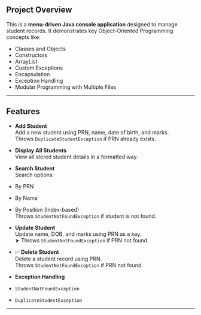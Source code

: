 

##  Project Overview

This is a **menu-driven Java console application** designed to manage student records. It demonstrates key Object-Oriented Programming concepts like:

- Classes and Objects
- Constructors
- ArrayList
- Custom Exceptions
- Encapsulation
- Exception Handling
- Modular Programming with Multiple Files

---

##  Features

-  **Add Student**  
  Add a new student using PRN, name, date of birth, and marks.  
   Throws `DuplicateStudentException` if PRN already exists.

-  **Display All Students**  
  View all stored student details in a formatted way.

-  **Search Student**  
  Search options:
  - By PRN
  - By Name
  - By Position (Index-based)  
    Throws `StudentNotFoundException` if student is not found.

-  **Update Student**  
  Update name, DOB, and marks using PRN as a key.  
  ➤ Throws `StudentNotFoundException` if PRN not found.

- ✅ **Delete Student**  
  Delete a student record using PRN.  
   Throws `StudentNotFoundException` if PRN not found.

-  **Exception Handling**  
  - `StudentNotFoundException`
  - `DuplicateStudentException`

---



